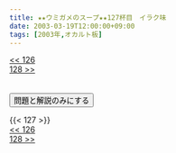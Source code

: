 ```yaml
---
title: ★★ウミガメのスープ★★127杯目　イラク味
date: 2003-03-19T12:00:00+09:00
tags: [2003年,オカルト板]
---
```

<div class="th_left"><a href="../126"><< 126</a></div>
<div class="th_right"><a href="../128">128 >></a></div>
<br><br>
<script src="../../js/cupsoup.js"></script>
<form>
<input type="button" value="問題と解説のみにする" onClick="toggleCupsoup()">
</form>
{{< 127 >}}
<div class="th_left"><a href="../126"><< 126</a></div>
<div class="th_right"><a href="../128">128 >></a></div>